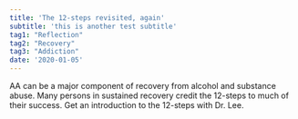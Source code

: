 ```yaml
---
title: 'The 12-steps revisited, again'
subtitle: 'this is another test subtitle'
tag1: "Reflection"
tag2: "Recovery"
tag3: "Addiction"
date: '2020-01-05'
---
```


AA can be a major component of recovery from alcohol and substance abuse. Many persons in sustained recovery credit the 12-steps to much of their success. Get an introduction to the 12-steps with Dr. Lee.
